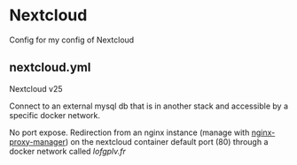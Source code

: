 # Nextcloud

Config for my config of Nextcloud

## nextcloud.yml

Nextcloud v25

Connect to an external mysql db that is in another stack and accessible by a specific docker network.

No port expose. Redirection from an nginx instance (manage with [nginx-proxy-manager](https://hub.docker.com/r/jc21/nginx-proxy-manager))
on the nextcloud container default port (80) through a docker network called *lofgplv.fr*